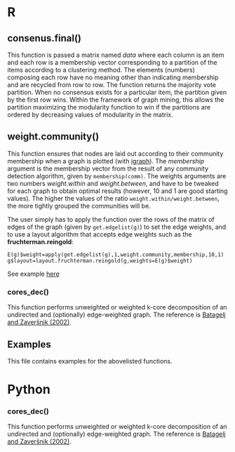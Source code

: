 # R
## consenus.final()
This function is passed a matrix named *data* where each column is an item and each row is a membership vector corresponding to a partition of the items according to a clustering method. The elements (numbers) composing each row have no meaning other than indicating membership and are recycled from row to row. The function returns the majority vote partition. When no consensus exists for a particular item, the partition given by the first row wins. Within the framework of graph mining, this allows the partition maximizing the modularity function to win if the partitions are ordered by decreasing values of modularity in the matrix.

## weight.community()
This function ensures that nodes are laid out according to their community membership when a graph is plotted (with [igraph](http://igraph.org/r/)). The *membership* argument is the membership vector from the result of any community detection algorithm, given by `membership(comm)`. The weights arguments are two numbers *weight.within* and *weight.between*, and have to be tweaked for each graph to obtain optimal results (however, 10 and 1 are good starting values). The higher the values of the ratio `weight.within/weight.between`, the more tightly grouped the communities will be.

The user simply has to apply the function over the rows of the matrix of edges of the graph (given by `get.edgelist(g)`) to set the edge weights, and to use a layout algorithm that accepts edge weights such as the **fruchterman.reingold**:

`E(g)$weight=apply(get.edgelist(g),1,weight.community,membership,10,1)
g$layout=layout.fruchterman.reingold(g,weights=E(g)$weight)`

See example [here](http://stackoverflow.com/questions/16390221/how-to-make-grouped-layout-in-igraph/29098951#29098951)

### cores_dec()
This function performs unweighted or weighted k-core decomposition of an undirected and (optionally) edge-weighted graph. The reference is [Batagelj and Zaveršnik (2002)](http://arxiv.org/pdf/cs/0202039.pdf).

## Examples
This file contains examples for the abovelisted functions.

# Python

### cores_dec()
This function performs unweighted or weighted k-core decomposition of an undirected and (optionally) edge-weighted graph. The reference is [Batagelj and Zaveršnik (2002)](http://arxiv.org/pdf/cs/0202039.pdf).
